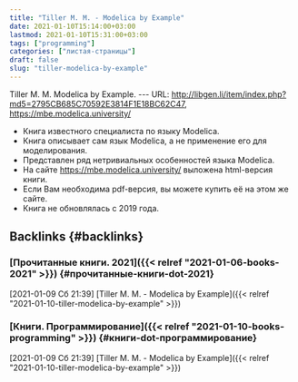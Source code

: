 ```yaml
---
title: "Tiller M. M. - Modelica by Example"
date: 2021-01-10T15:14:00+03:00
lastmod: 2021-01-10T15:31:00+03:00
tags: ["programming"]
categories: ["листая-страницы"]
draft: false
slug: "tiller-modelica-by-example"
---
```


Tiller M. M. Modelica by Example. --- URL: <http://libgen.li/item/index.php?md5=2795CB685C70592E3814F1E18BC62C47>, <https://mbe.modelica.university/>

<!--more-->

-   Книга известного специалиста по языку Modelica.
-   Книга описывает сам язык Modelica, а не применение его для моделирования.
-   Представлен ряд нетривиальных особенностей языка Modelica.
-   На сайте <https://mbe.modelica.university/> выложена html-версия книги.
-   Если Вам необходима pdf-версия, вы можете купить её на этом же сайте.
-   Книга не обновлялась с 2019 года.


## Backlinks {#backlinks}


### [Прочитанные книги. 2021]({{< relref "2021-01-06-books-2021" >}}) {#прочитанные-книги-dot-2021}

<span class="timestamp-wrapper"><span class="timestamp">[2021-01-09 Сб 21:39] </span></span> [Tiller M. M. - Modelica by Example]({{< relref "2021-01-10-tiller-modelica-by-example" >}})


### [Книги. Программирование]({{< relref "2021-01-10-books-programming" >}}) {#книги-dot-программирование}

<span class="timestamp-wrapper"><span class="timestamp">[2021-01-09 Сб 21:39] </span></span> [Tiller M. M. - Modelica by Example]({{< relref "2021-01-10-tiller-modelica-by-example" >}})
